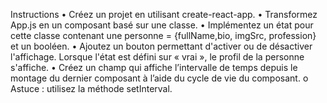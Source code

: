 Instructions
•	Créez un projet en utilisant create-react-app.
•	Transformez App.js en un composant basé sur une classe.
•	Implémentez un état pour cette classe contenant une personne = {fullName,bio, imgSrc, profession} et un booléen.
•	Ajoutez un bouton permettant d'activer ou de désactiver l'affichage. Lorsque l'état est défini sur « vrai », le profil de la personne s'affiche.
•	Créez un champ qui affiche l’intervalle de temps depuis le montage du dernier composant à l’aide du cycle de vie du composant.
o	Astuce : utilisez la méthode setInterval.
